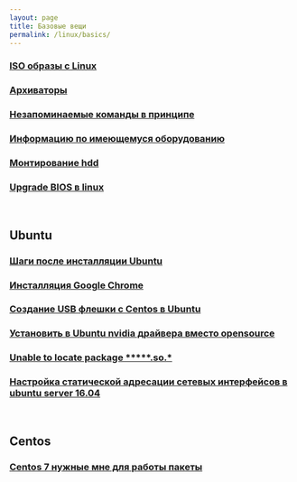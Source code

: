 ```yaml
---
layout: page
title: Базовые вещи
permalink: /linux/basics/
---
```



### [ISO образы с Linux](/linux/basics/distrib/)

### [Архиваторы](/linux/basics/archives/)

### [Незапоминаемые команды в принципе](/linux/basics/commands/)

### [Информацию по имеющемуся оборудованию](/linux/basics/hardware-info/)

### [Монтирование hdd](/linux/basics/mount-hdd-disks/)

### [Upgrade BIOS в linux](/linux/basics/bios-upgrade/)


<br/>

## Ubuntu

### [Шаги после инсталляции Ubuntu](/linux/basics/ubuntu/steps-after-installation/)

### [Инсталляция Google Chrome](/linux/basics/ubuntu/chrome/)

### [Создание USB флешки с Centos в Ubuntu](/linux/basics/ubuntu/make-usb-flash/)

### [Установить в Ubuntu nvidia драйвера вместо opensource](/linux/basics/ubuntu/drivers/nvidia/)

### [Unable to locate package *****.so.*](/linux/basics/ubuntu/Install-package-for-missing-libraries/)

### [Настройка статической адресации сетевых интерфейсов в ubuntu server 16.04](/linux/basics/ubuntu/static-networking/)


<br/>

## Centos

### [Centos 7 нужные мне для работы пакеты](/linux/basics/centos/7/steps-after-installation/)
